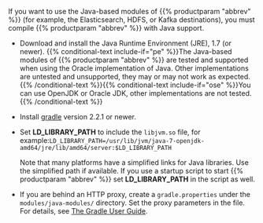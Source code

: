 ---
---
<!-- DISCLAIMER: This file is based on the syslog-ng Open Source Edition documentation https://github.com/balabit/syslog-ng-ose-guides/commit/2f4a52ee61d1ea9ad27cb4f3168b95408fddfdf2 and is used under the terms of The syslog-ng Open Source Edition Documentation License. The file has been modified by Axoflow. -->
If you want to use the Java-based modules of {{% productparam "abbrev" %}} (for example, the Elasticsearch, HDFS, or Kafka destinations), you must compile {{% productparam "abbrev" %}} with Java support.

  - Download and install the Java Runtime Environment (JRE), 1.7 (or newer). {{% conditional-text include-if="pe" %}}The Java-based modules of {{% productparam "abbrev" %}} are tested and supported when using the Oracle implementation of Java. Other implementations are untested and unsupported, they may or may not work as expected.{{% /conditional-text %}}{{% conditional-text include-if="ose" %}}You can use OpenJDK or Oracle JDK, other implementations are not tested.{{% /conditional-text %}}

  - Install [gradle](https://gradle.org/install) version 2.2.1 or newer.

  - Set **LD_LIBRARY_PATH** to include the `libjvm.so` file, for example:`LD_LIBRARY_PATH=/usr/lib/jvm/java-7-openjdk-amd64/jre/lib/amd64/server:$LD_LIBRARY_PATH`
    
    Note that many platforms have a simplified links for Java libraries. Use the simplified path if available. If you use a startup script to start {{% productparam "abbrev" %}} set **LD_LIBRARY_PATH** in the script as well.

  - If you are behind an HTTP proxy, create a `gradle.properties` under the `modules/java-modules/` directory. Set the proxy parameters in the file. For details, see [The Gradle User Guide](https://docs.gradle.org/current/userguide/build_environment.html#sec:gradle_properties_and_system_properties).
